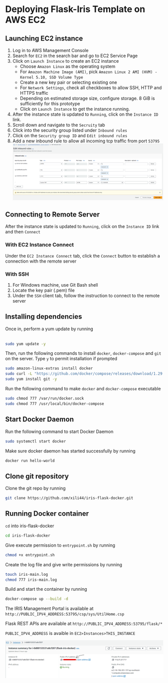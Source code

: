 # Deploying Flask-Iris Template on AWS EC2

## Launching EC2 instance

1. Log in to AWS Management Console
2. Search for `EC2` in the search bar and go to EC2 Service Page
3. Click on `Launch Instance` to create an EC2 instance
   - Choose `Amazon Linux` as the operating system
   - For `Amazon Machine Image (AMI)`, pick `Amazon Linux 2 AMI (HVM) - Kernel 5.10, SSD Volume Type`
   - Create a new key pair or selecting existing one
   - For `Network Settings`, check all checkboxes to allow SSH, HTTP and HTTPS traffic
   - Depending on estimated storage size, configure storage. 8 GiB is sufficiently for this prototype
   - Click on `Launch Instance` to get the instance running.
3. After the instance state is updated to `Running`, click on the `Instance ID` link.
4. Scroll down and navigate to the `Secruity` tab
5. Click into the security group listed under `Inbound rules`
6. Click on the `Security group ID` and `Edit inbound rules`
7. Add a new inbound rule to allow all incoming tcp traffic from port `53795`
   ![inbound rules](./public/inbound-rule.png)

## Connecting to Remote Server

After the instance state is updated to `Running`, click on the `Instance ID` link and then `Connect`

### With EC2 Instance Connect

Under the `EC2 Instance Connect` tab, click the `Connect` button to establish a connection with the remote server

### With SSH

1. For Windows machine, use Git Bash shell
2. Locate the key pair (.pem) file
3. Under the `SSH` client tab, follow the instruction to connect to the remote server
  
## Installing dependencies

Once in, perform a yum update by running

  ```bash

  sudo yum update -y

  ```

Then, run the following commands to install `docker`, `docker-compose` and `git` on the server. Type `y` to permit installation if prompted

  ```bash
  sudo amazon-linux-extras install docker
  sudo curl -L "https://github.com/docker/compose/releases/download/1.29.2/docker-compose-$(uname -s)-$(uname -m)" -o /usr/local/bin/docker-compose
  sudo yum install git -y
  ```

Run the following command to make `docker` and `docker-compose` executable

  ```bash
  sudo chmod 777 /var/run/docker.sock
  sudo chmod 777 /usr/local/bin/docker-compose
  ```

## Start Docker Daemon

Run the following command to start Docker Daemon

  ```bash
  sudo systemctl start docker
  ```

Make sure docker daemon has started successfully by running

  ```bash
  docker run hello-world
  ```

## Clone git repository

Clone the git repo by running

  ```bash
  git clone https://github.com/xili44/iris-flask-docker.git
  ```

## Running Docker container

`cd` into iris-flask-docker

  ```bash
  cd iris-flask-docker
  ```

Give execute permission to `entrypoint.sh` by running

  ```bash
  chmod +x entrypoint.sh
  ```

Create the log file and give write permissions by running

  ```bash
  touch iris-main.log
  chmod 777 iris-main.log
  ```

Build and start the container by running

  ```bash
  docker-compose up --build -d
  ```

The IRIS Management Portal is available at `http://PUBLIC_IPV4_ADDRESS:53795/csp/sys/UtilHome.csp`

Flask REST APIs are available at `http://PUBLIC_IPV4_ADDRESS:53795/flask/*`

`PUBLIC_IPV4_ADDRESS` is avaible in `EC2>Instances>THIS_INSTANCE`

![public IPv4](./public/public_ipv4.png)
